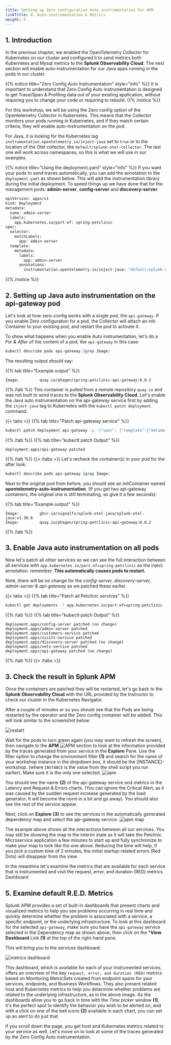 ```yaml
---
title: Setting up Zero configuration Auto instrumentation for APM
linkTitle: 4. Auto-instrumentation & Metrics
weight: 5
---
```


## 1. Introduction

In the previous chapter, we enabled the OpenTelemetry Collector for Kubernetes on our cluster and configured it to send metrics both Kubernetes and Mysql metrics to the **Splunk Observability Cloud**. The next section will enable auto-instrumentation for our Java apps running in the pods in our cluster.

{{% notice title="Zero Config Auto Instrumentation" style="info" %}}
It is important to understand that Zero Config Auto instrumentation is designed to get Trace/Span & Profiling data out of your existing application, without requiring you to change your code or requiring to rebuild.
{{% /notice %}}

For this workshop, we will be using the Zero config option of the Opentelemetry Collector in Kubernetes.
This means that the Collector monitors your pods running in Kubernetes, and if they match certain criteria, they will enable auto-instrumentation on the pod.

For Java, it is looking for the Kubernetes tag `instrumentation.opentelemetry.io/inject-java` set to `true` or to the location of the Otel collector, like `default/splunk-otel-collector`. The last one will work across namespaces, so this is what we will use in our examples.

{{% notice title="Using the deployment.yaml" style="info" %}}
If you want your pods to send traces automatically, you can add the annotation to the `deployment.yaml` as shown below. This will add the instrumentation library during the initial deployment. To speed things up we have done that for the management pods: **admin-server**, **config-server** and **discovery-server**.

```bash
apiVersion: apps/v1
kind: Deployment
metadata:
  name: admin-server
  labels: 
    app.kubernetes.io/part-of: spring-petclinic
spec:
  selector:
    matchLabels:
      app: admin-server
  template:
    metadata:
      labels:
        app: admin-server
      annotations:
        instrumentation.opentelemetry.io/inject-java: "default/splunk-otel-collector"
```

{{% /notice %}}

## 2. Setting up Java auto instrumentation on the api-gateway pod

Let's look at how zero-config works with a single pod, the `api-gateway`. If you enable Zero configuration for a pod, the Collector will attach an init-Container to your existing pod, and restart the pod to activate it.

To show what happens when you enable Auto instrumentation, let's do a *For & After* of the content of a pod, the `api-gateway` in this case:

```bash
kubectl describe pods api-gateway |grep Image:
```

The resulting output should say:

{{% tab title="Example output" %}}

```text
Image:         quay.io/phagen/spring-petclinic-api-gateway:0.0.2
```

{{% /tab %}}
This container is pulled from a remote repository `quay.io` and was not built to send traces to the **Splunk Observability Cloud**.
Let's enable the Java auto instrumentation on the api-gateway service first by adding the `inject-java` tag to Kubernetes with the `kubectl patch deployment` command.

{{< tabs >}}
{{% tab title="Patch api-gateway service" %}}

```bash
kubectl patch deployment api-gateway -p '{"spec": {"template":{"metadata":{"annotations":{"instrumentation.opentelemetry.io/inject-java":"default/splunk-otel-collector"}}}} }'
```

{{% /tab %}}
{{% tab title="kubectl patch Output" %}}

```text
deployment.apps/api-gateway patched
```

{{% /tab %}}
{{< /tabs >}}
Let's recheck the container(s) in your pod for the after look:

```bash
kubectl describe pods api-gateway |grep Image:
```

Next to the original pod from before, you should see an initContainer named **opentelemetry-auto-instrumentation**. (If you get two api-gateway containers, the original one is still terminating, so give it a few seconds):

{{% tab title="Example output" %}}

```text
Image:         ghcr.io/signalfx/splunk-otel-java/splunk-otel-java:v1.30.0
Image:         quay.io/phagen/spring-petclinic-api-gateway:0.0.2
```

{{% /tab %}}

## 3. Enable Java auto instrumentation on all pods

Now let's patch all other services so we can see the full interaction between all services with `app.kubernetes.io/part-of=spring-petclinic` as the inject annotation.
remember: **This automatically causes pods to restart.**

Note, there will be no change for the *config-server, discovery-server, admin-server & api-gateway* as we patched these earlier.

{{< tabs >}}
{{% tab title="Patch all Petclinic services" %}}

```bash
kubectl get deployments -l app.kubernetes.io/part-of=spring-petclinic -o name | xargs -I % kubectl patch % -p "{\"spec\": {\"template\":{\"metadata\":{\"annotations\":{\"instrumentation.opentelemetry.io/inject-java\":\"default/splunk-otel-collector\"}}}}}"

```

{{% /tab %}}
{{% tab title="kubectl patch Output" %}}

```text
deployment.apps/config-server patched (no change)
deployment.apps/admin-server patched
deployment.apps/customers-service patched
deployment.apps/visits-service patched
deployment.apps/discovery-server patched (no change)
deployment.apps/vets-service patched
deployment.apps/api-gateway patched (no change)
```

{{% /tab %}}
{{< /tabs >}}

## 3. Check the result in Splunk APM

Once the containers are patched they will be restarted, let's go back to the **Splunk Observability Cloud** with the URL provided by the Instructor to check our cluster in the Kubernetes Navigator.

After a couple of minutes or so you should see that the Pods are being restarted by the operator and the Zero config container will be added. This will look similar to the screenshot below:

![restart](../images/k8s-navigator-restarted-pods.png)

Wait for the pods to turn green again (you may want to refresh the screen), then navigate to the **APM** ![APM](../images/apm-icon.png?classes=inline&height=25px) section to look at the information provided by the traces generated from your service in the **Explore** Pane. Use the filter option to change the *environment* filter **(1)** and search for the name of your workshop instance in the dropdown box, it should be the [INSTANCE]-workshop. (where `INSTANCE` is the value from the shell script you run earlier). Make sure it is the only one selected.
![apm](../images/zero-config-first-services-overview.png)

You should see the name **(2)** of the api-gateway service and metrics in the Latency and Request & Errors charts. (You can ignore the Critical Alert, as it was caused by the sudden request increase generated by the load generator, It will become the norm in a bit and go away). You should also see the rest of the service appear.

Next, click on **Explore** **(3)** to see the services in the automatically generated dependency map and select the api-gateway service.
![apm map](../images/zero-config-first-services-map.png)

The example above shows all the interactions between all our services. You may still be showing the map in the interim state as it will take the Petclinic Microservice application a few minutes to start up and fully synchronize to make your map to look like the one above. Reducing the time will help, if you pick a custom time of 2 minutes, the initial startup-related errors (Red Dots) will disappear from the view.

In the meantime let's examine the metrics that are available for each service that is instrumented and visit the request, error, and duration (RED) metrics Dashboard

## 5. Examine default R.E.D. Metrics

 Splunk APM provides a set of built-in dashboards that present charts and visualized metrics to help you see problems occurring in real time and quickly determine whether the problem is associated with a service, a specific endpoint, or the underlying infrastructure. To look at this dashboard for the selected `api-gateway`, make sure you have the `api-gateway` service selected in the Dependency map as shown above, then click on the ***View Dashboard** Link **(1)**  at the top of the right-hand pane.

This will bring you to the services dashboard:

![metrics dashboard](../images/zero-config-first-services-metrics.png)

This dashboard, which is available for each of your instrumented services, offers an overview of the key `request, error, and duration (RED)` metrics based on Monitoring MetricSets created from endpoint spans for your services, endpoints, and Business Workflows. They also present related host and Kubernetes metrics to help you determine whether problems are related to the underlying infrastructure, as in the above image.
As the dashboards allow you to go back in time with the *Time picker* window **(1)**, it's the perfect spot to identify the behavior you wish to be alerted on, and with a click on one of the bell icons **(2)** available in each chart, you can set up an alert to do just that.

If you scroll down the page, you get host and Kubernetes metrics related to your service as well.
Let's move on to look at some of the traces generated by the Zero Config Auto instrumentation.
<!--
{{< tabs >}}
{{% tab title="Tail Log" %}}

``` bash
. ~/workshop/petclinic/scripts/tail_logs.sh
```

{{% /tab %}}
{{% tab title="Tail Log Output" %}}

```text
{"severity":"error","msg": "Error: net::ERR_CONNECTION_REFUSED at http://10.13.2.123:81/#!/welcome"}
{"severity":"error","msg": "Error: net::ERR_CONNECTION_REFUSED at http://10.13.2.123:81/#!/welcome"}
{"severity":"info","msg":"Welcome Text = "Welcome to Petclinic"}
{"severity":"info","msg":"@ALL"}
{"severity":"info","msg":"@owner details page"}
{"severity":"info","msg":"@pet details page"}
{"severity":"info","msg":"@add pet page"}
{"severity":"info","msg":"@veterinarians page"}
{"severity":"info","msg":"cookies was"}
```

{{% /tab %}}
{{< /tabs >}}

Once the services are fully initialized, you now should see all the different services appear in Splunk APM:
![all services](../images/apm-full-service.png)
Of course, we want to check the Dependency map by clicking Explore:
![full map](../images/apm-map-full.png)
-->